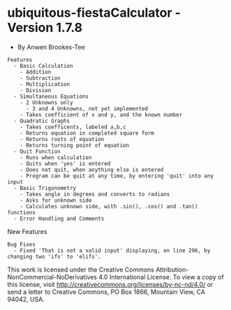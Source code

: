 # ubiquitous-fiestaCalculator - Version 1.7.8
  - By Anwen Brookes-Tee
~~~~~
Features
  - Basic Calculation
    - Addition
    - Subtraction
    - Multiplication
    - Division
  - Simultaneous Equations
    - 2 Unknowns only
      - 3 and 4 Unknowns, not yet implemented
    - Takes coefficient of x and y, and the known number
  - Quadratic Graphs
    - Takes coefficents, labeled a,b,c
    - Returns equation in completed square form
    - Returns roots of equation
    - Returns turning point of equation
  - Quit Function
    - Runs when calculation 
    - Quits when 'yes' is entered
    - Does not quit, when anything else is entered
    - Program can be quit at any time, by entering 'quit' into any input
  - Basic Trigonometry
    - Takes angle in degrees and converts to radians
    - Asks for unknown side
    - Calculates unknown side, with .sin(), .cos() and .tan() functions 
  - Error Handling and Comments
~~~~~
New Features
~~~~~
Bug Fixes
  - Fixed 'That is not a valid input' displaying, on line 296, by changing two 'ifs' to 'elifs'.
~~~~~

This work is licensed under the Creative Commons Attribution-NonCommercial-NoDerivatives 4.0 International License. To view a copy of this license, visit http://creativecommons.org/licenses/by-nc-nd/4.0/ or send a letter to Creative Commons, PO Box 1866, Mountain View, CA 94042, USA.
